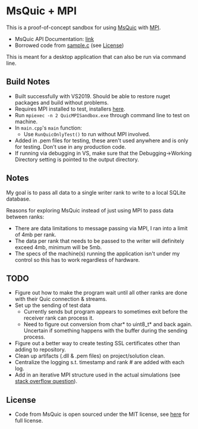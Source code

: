# MsQuic + MPI

This is a proof-of-concept sandbox for using [MsQuic](https://github.com/microsoft/msquic) with [MPI](https://github.com/Microsoft/Microsoft-MPI).

* MsQuic API Documentation: [link](https://github.com/microsoft/msquic/tree/main/docs/api)
* Borrowed code from [sample.c](https://github.com/microsoft/msquic/blob/main/src/tools/sample/sample.c) (see [License](#license))

This is meant for a desktop application that can also be run via command line.

## Build Notes
* Built successfully with VS2019. Should be able to restore nuget packages and build without problems.
* Requires MPI installed to test, installers [here](https://github.com/microsoft/Microsoft-MPI/releases/tag/v10.1.1).
* Run `mpiexec -n 2 QuicMPISandbox.exe` through command line to test on machine.
* In `main.cpp`'s `main` function:
  * Use `RunQuicOnlyTest()` to run without MPI involved.
* Added in .pem files for testing, these aren't used anywhere and is only for testing. Don't use in any production code.
* If running via debugging in VS, make sure that the Debugging->Working Directory setting is pointed to the output directory.

## Notes

My goal is to pass all data to a single writer rank to write to a local SQLite database.

Reasons for exploring MsQuic instead of just using MPI to pass data between ranks:
* There are data limitations to message passing via MPI, I ran into a limit of 4mb per rank.
* The data per rank that needs to be passed to the writer will definitely exceed 4mb, minimum will be 5mb.
* The specs of the machine(s) running the application isn't under my control so this has to work regardless of hardware.

## TODO
* Figure out how to make the program wait until all other ranks are done with their Quic connection & streams.
* Set up the sending of test data
  * Currently sends but program appears to sometimes exit before the receiver rank can process it.
  * Need to figure out conversion from char* to uint8_t* and back again. Uncertain if something happens with the buffer during the sending process.
* Figure out a better way to create testing SSL certificates other than adding to repository.
* Clean up artifacts (.dll & .pem files) on project/solution clean.
* Centralize the logging s.t. timestamp and rank # are added with each log.
* Add in an iterative MPI structure used in the actual simulations (see [stack overflow question](https://stackoverflow.com/questions/71800790/mpi-igatherv-received-buffers-arent-filled-with-larger-amounts-of-data-sent)).

## License
* Code from MsQuic is open sourced under the MIT license, see [here](https://github.com/microsoft/msquic/blob/main/LICENSE) for full license.
